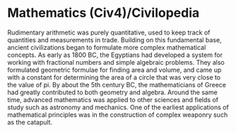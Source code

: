 # Mathematics (Civ4)/Civilopedia

Rudimentary arithmetic was purely quantitative, used to keep track of quantities and measurements in trade. Building on this fundamental base, ancient civilizations began to formulate more complex mathematical concepts. As early as 1800 BC, the Egyptians had developed a system for working with fractional numbers and simple algebraic problems. They also formulated geometric formulae for finding area and volume, and came up with a constant for determining the area of a circle that was very close to the value of pi. By about the 5th century BC, the mathematicians of Greece had greatly contributed to both geometry and algebra. Around the same time, advanced mathematics was applied to other sciences and fields of study such as astronomy and mechanics. One of the earliest applications of mathematical principles was in the construction of complex weaponry such as the catapult.